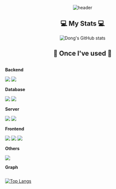 <div align="middle">
  
![header](https://capsule-render.vercel.app/api?type=Venom&color=auto&height=200&section=header&text=dong's%20github&fontSize=90)

## 💻 My Stats 💻

![Dong's GitHub stats](https://github-readme-stats.vercel.app/api?username=dongh810&show_icons=true&theme=ambient_gradient)



</div>

<div align="middle">
  
## 🔨 Once I've used 🔨
  
<div style="display:flex; flex-direction:column; align-items:flex-start;", align="middle">
    <!-- Backend -->
    <p><strong>Backend</strong></p>
    <div>
        <img src="https://img.shields.io/badge/Java-007396?style=for-the-badge&logo=Java&logoColor=white"> 
        <img src="https://img.shields.io/badge/Spring Boot-6DB33F?style=for-the-badge&logo=spring boot&logoColor=white"> 
    </div>
    <!-- Database -->
    <p><strong>Database</strong></p>
    <div>
        <img src="https://img.shields.io/badge/oracle-F80000?style=for-the-badge&logo=oracle&logoColor=white"> 
        <img src="https://img.shields.io/badge/mysql-4479A1?style=for-the-badge&logo=mysql&logoColor=white"> 
     <!--  <img src="https://img.shields.io/badge/firebase-FFCA28?style=for-the-badge&logo=firebase&logoColor=white"> -->
    </div>
    <!-- Server -->
    <p><strong>Server</strong></p>
    <div>
        <img src="https://img.shields.io/badge/linux-FCC624?style=for-the-badge&logo=linux&logoColor=black"> 
    <!--  <img src="https://img.shields.io/badge/apache tomcat-F8DC75?style=for-the-badge&logo=apachetomcat&logoColor=black"> -->
        <img src="https://img.shields.io/badge/Amazon AWS-232F3E?style=for-the-badge&logo=amazon aws&logoColor=white"> 
    </div>
    <!-- Frontend -->
    <p><strong>Frontend</strong></p>
    <div>
        <img src="https://img.shields.io/badge/html5-E34F26?style=flat-square&logo=html5&logoColor=white"> 
        <img src="https://img.shields.io/badge/css-1572B6?style=flat-square&logo=css3&logoColor=white"> 
        <img src="https://img.shields.io/badge/javascript-F7DF1E?style=flat-square&logo=javascript&logoColor=black"> 
       <!--  <img src="https://img.shields.io/badge/bootstrap-7952B3?style=flat-square&logo=bootstrap&logoColor=white"> -->
    </div>
    <!-- Others -->
    <p><strong>Others</strong></p>
    <div>
      <!--   <img src="https://img.shields.io/badge/Kotlin-7F52FF?style=flat-square&logo=kotlin&logoColor=white"> -->
      <!--   <img src="https://img.shields.io/badge/Andoid Studio-3DDC84?style=flat-square&logo=android studio&logoColor=white"> -->
        <img src="https://img.shields.io/badge/python-3776AB?style=flat-square&logo=python&logoColor=white"> 
    </div>
    <p><strong>Graph</strong></p>
    <div>
      
  [![Top Langs](https://github-readme-stats.vercel.app/api/top-langs/?username=dongh810&layout=compact)](https://github.com/anuraghazra/github-readme-stats)
    </div>
</div>
</div>











